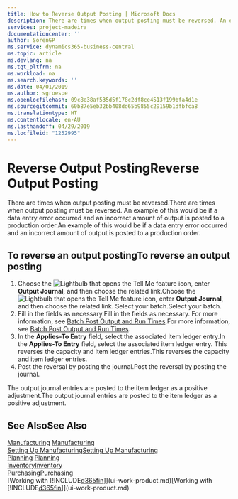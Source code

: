 ```yaml
---
title: How to Reverse Output Posting | Microsoft Docs
description: There are times when output posting must be reversed. An example of this would be if a data entry error occurred and an incorrect amount of output is posted to a production order.
services: project-madeira
documentationcenter: ''
author: SorenGP
ms.service: dynamics365-business-central
ms.topic: article
ms.devlang: na
ms.tgt_pltfrm: na
ms.workload: na
ms.search.keywords: ''
ms.date: 04/01/2019
ms.author: sgroespe
ms.openlocfilehash: 09c8e38af535d5f178c2df8ce4513f199bfa4d1e
ms.sourcegitcommit: 60b87e5eb32bb408dd65b9855c29159b1dfbfca8
ms.translationtype: HT
ms.contentlocale: en-AU
ms.lasthandoff: 04/29/2019
ms.locfileid: "1252995"
---
```

# <a name="reverse-output-posting"></a><span data-ttu-id="64e8a-104">Reverse Output Posting</span><span class="sxs-lookup"><span data-stu-id="64e8a-104">Reverse Output Posting</span></span>
<span data-ttu-id="64e8a-105">There are times when output posting must be reversed.</span><span class="sxs-lookup"><span data-stu-id="64e8a-105">There are times when output posting must be reversed.</span></span> <span data-ttu-id="64e8a-106">An example of this would be if a data entry error occurred and an incorrect amount of output is posted to a production order.</span><span class="sxs-lookup"><span data-stu-id="64e8a-106">An example of this would be if a data entry error occurred and an incorrect amount of output is posted to a production order.</span></span>  

## <a name="to-reverse-an-output-posting"></a><span data-ttu-id="64e8a-107">To reverse an output posting</span><span class="sxs-lookup"><span data-stu-id="64e8a-107">To reverse an output posting</span></span>  
1.  <span data-ttu-id="64e8a-108">Choose the ![Lightbulb that opens the Tell Me feature](media/ui-search/search_small.png "Tell me what you want to do") icon, enter **Output Journal**, and then choose the related link.</span><span class="sxs-lookup"><span data-stu-id="64e8a-108">Choose the ![Lightbulb that opens the Tell Me feature](media/ui-search/search_small.png "Tell me what you want to do") icon, enter **Output Journal**, and then choose the related link.</span></span> <span data-ttu-id="64e8a-109">Select your batch.</span><span class="sxs-lookup"><span data-stu-id="64e8a-109">Select your batch.</span></span>  
2. <span data-ttu-id="64e8a-110">Fill in the fields as necessary.</span><span class="sxs-lookup"><span data-stu-id="64e8a-110">Fill in the fields as necessary.</span></span> <span data-ttu-id="64e8a-111">For more information, see [Batch Post Output and Run Times](production-how-to-post-output-quantity.md).</span><span class="sxs-lookup"><span data-stu-id="64e8a-111">For more information, see [Batch Post Output and Run Times](production-how-to-post-output-quantity.md).</span></span>
3.  <span data-ttu-id="64e8a-112">In the **Applies-To Entry** field, select the associated item ledger entry.</span><span class="sxs-lookup"><span data-stu-id="64e8a-112">In the **Applies-To Entry** field, select the associated item ledger entry.</span></span> <span data-ttu-id="64e8a-113">This reverses the capacity and item ledger entries.</span><span class="sxs-lookup"><span data-stu-id="64e8a-113">This reverses the capacity and item ledger entries.</span></span>  
4. <span data-ttu-id="64e8a-114">Post the reversal by posting the journal.</span><span class="sxs-lookup"><span data-stu-id="64e8a-114">Post the reversal by posting the journal.</span></span>  

<span data-ttu-id="64e8a-115">The output journal entries are posted to the item ledger as a positive adjustment.</span><span class="sxs-lookup"><span data-stu-id="64e8a-115">The output journal entries are posted to the item ledger as a positive adjustment.</span></span>  

## <a name="see-also"></a><span data-ttu-id="64e8a-116">See Also</span><span class="sxs-lookup"><span data-stu-id="64e8a-116">See Also</span></span>  
 <span data-ttu-id="64e8a-117">[Manufacturing](production-manage-manufacturing.md)  </span><span class="sxs-lookup"><span data-stu-id="64e8a-117">[Manufacturing](production-manage-manufacturing.md)  </span></span>  
 [<span data-ttu-id="64e8a-118">Setting Up Manufacturing</span><span class="sxs-lookup"><span data-stu-id="64e8a-118">Setting Up Manufacturing</span></span>](production-configure-production-processes.md)  
 <span data-ttu-id="64e8a-119">[Planning](production-planning.md)    </span><span class="sxs-lookup"><span data-stu-id="64e8a-119">[Planning](production-planning.md)    </span></span>  
 [<span data-ttu-id="64e8a-120">Inventory</span><span class="sxs-lookup"><span data-stu-id="64e8a-120">Inventory</span></span>](inventory-manage-inventory.md)  
 [<span data-ttu-id="64e8a-121">Purchasing</span><span class="sxs-lookup"><span data-stu-id="64e8a-121">Purchasing</span></span>](purchasing-manage-purchasing.md)  
 <span data-ttu-id="64e8a-122">[Working with [!INCLUDE[d365fin](includes/d365fin_md.md)]](ui-work-product.md)</span><span class="sxs-lookup"><span data-stu-id="64e8a-122">[Working with [!INCLUDE[d365fin](includes/d365fin_md.md)]](ui-work-product.md)</span></span>  
